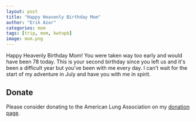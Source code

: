 ```yaml
---
layout: post
title: "Happy Heavenly Birthday Mom"
author: "Erik Azar"
categories: mom
tags: [trip, mom, kwtopb]
image: mom.png
---
```


Happy Heavenly Birthday Mom! You were taken way too early and would have been 78 today. This is your second birthday since you left us and it's been a difficult year but you've been with me every day. I can't wait for the start of my adventure in July and have you with me in spirit.

## Donate

Please consider donating to the American Lung Association on my [donation page](https://bealungsaver.funraise.org/fundraiser/erik-azar).